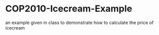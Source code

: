 # COP2010-Icecream-Example
an example given in class to demonstrate how to calculate the price of icecream
